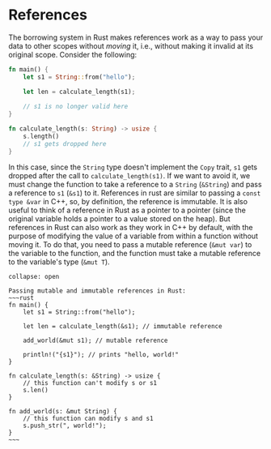 # References
The borrowing system in Rust makes references work as a way to pass your data to other scopes without *moving* it, i.e., without making it invalid at its original scope. Consider the following:

```rust
fn main() {
	let s1 = String::from("hello");

	let len = calculate_length(s1);
	
	// s1 is no longer valid here
}

fn calculate_length(s: String) -> usize {
	s.length()
	// s1 gets dropped here
}
```

In this case, since the `String` type doesn't implement the `Copy` trait, `s1` gets dropped after the call to `calculate_length(s1)`. If we want to avoid it, we must change the function to take a reference to a `String` (`&String`) and pass a reference to `s1` (`&s1`) to it. References in rust are similar to passing a `const type &var` in C++, so, by definition, the reference is immutable. It is also useful to think of a reference in Rust as a pointer to a pointer (since the original variable holds a pointer to a value stored on the heap). But references in Rust can also work as they work in C++ by default, with the purpose of modifying the value of a variable from within a function without moving it. To do that, you need to pass a mutable reference (`&mut var`) to the variable to the function, and the function must take a mutable reference to the variable's type (`&mut T`).

```ad-example
collapse: open

Passing mutable and immutable references in Rust:
~~~rust
fn main() {
	let s1 = String::from("hello");

	let len = calculate_length(&s1); // immutable reference
	
	add_world(&mut s1); // mutable reference

	println!("{s1}"); // prints "hello, world!"
}

fn calculate_length(s: &String) -> usize {
	// this function can't modify s or s1
	s.len()
}

fn add_world(s: &mut String) {
	// this function can modify s and s1
	s.push_str(", world!");
}
~~~
```